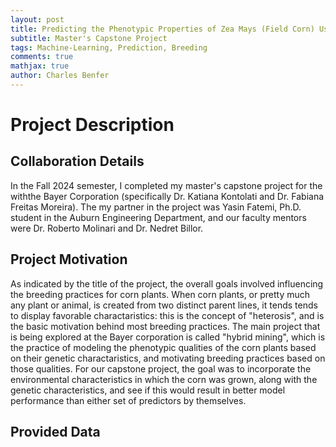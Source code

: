 ```yaml
---
layout: post
title: Predicting the Phenotypic Properties of Zea Mays (Field Corn) Using Genetic and Environmental Predictors
subtitle: Master's Capstone Project
tags: Machine-Learning, Prediction, Breeding
comments: true
mathjax: true
author: Charles Benfer  
---
```


# Project Description

## Collaboration Details
In the Fall 2024 semester, I completed my master's capstone project for the withthe Bayer Corporation (specifically Dr. Katiana Kontolati and Dr. Fabiana Freitas Moreira). The my partner in the project was Yasin Fatemi, Ph.D. student in the Auburn Engineering Department, and our faculty mentors were Dr. Roberto Molinari and Dr. Nedret Billor.

## Project Motivation
As indicated by the title of the project, the overall goals involved influencing the breeding practices for corn plants. When corn plants, or pretty much any plant or animal, is created from two distinct parent lines, it tends tends to display favorable charactaristics: this is the concept of "heterosis", and is the basic motivation behind most breeding practices. The main project that is being explored at the Bayer corporation is called "hybrid mining", which is the practice of modeling the phenotypic qualities of the corn plants based on their genetic charactaristics, and motivating breeding practices based on those qualities. For our capstone project, the goal was to incorporate the environmental characteristics in which the corn was grown, along with the genetic characteristics, and see if this would result in better model performance than either set of predictors by themselves. 

## Provided Data
